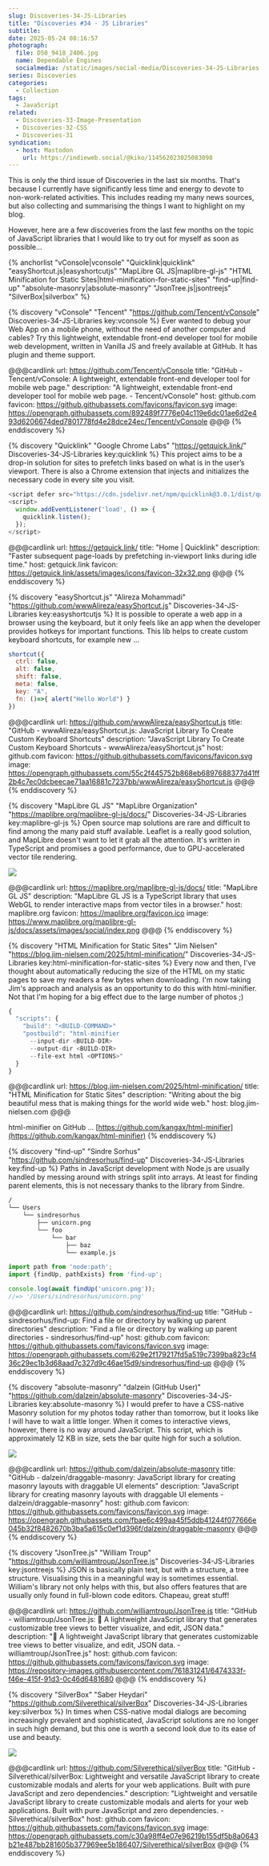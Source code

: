 ```yaml
---
slug: Discoveries-34-JS-Libraries
title: "Discoveries #34 - JS Libraries"
subtitle:
date: 2025-05-24 08:16:57
photograph:
  file: D50_9418_2406.jpg
  name: Dependable Engines
  socialmedia: /static/images/social-media/Discoveries-34-JS-Libraries.jpg
series: Discoveries
categories:
  - Collection
tags:
  - JavaScript
related:
  - Discoveries-33-Image-Presentation
  - Discoveries-32-CSS
  - Discoveries-31
syndication:
  - host: Mastodon
    url: https://indieweb.social/@kiko/114562023025083098
---
```


This is only the third issue of Discoveries in the last six months. That's because I currently have significantly less time and energy to devote to non-work-related activities. This includes reading my many news sources, but also collecting and summarising the things I want to highlight on my blog.

However, here are a few discoveries from the last few months on the topic of JavaScript libraries that I would like to try out for myself as soon as possible...

{% anchorlist
  "vConsole|vconsole"
  "Quicklink|quicklink"
  "easyShortcut.js|easyshortcutjs"
  "MapLibre GL JS|maplibre-gl-js"
  "HTML Minification for Static Sites|html-minification-for-static-sites"
  "find-up|find-up"
  "absolute-masonry|absolute-masonry"
  "JsonTree.js|jsontreejs"
  "SilverBox|silverbox"
%}

<!-- more -->

{% discovery "vConsole" "Tencent" "https://github.com/Tencent/vConsole" Discoveries-34-JS-Libraries key:vconsole %}
Ever wanted to debug your Web App on a mobile phone, without the need of another computer and cables? Try this lightweight, extendable front-end developer tool for mobile web development, written in Vanilla JS and freely available at GitHub. It has plugin and theme support.

@@@cardlink
url: https://github.com/Tencent/vConsole
title: "GitHub - Tencent/vConsole: A lightweight, extendable front-end developer tool for mobile web page."
description: "A lightweight, extendable front-end developer tool for mobile web page. - Tencent/vConsole"
host: github.com
favicon: https://github.githubassets.com/favicons/favicon.svg
image: https://opengraph.githubassets.com/892489f7776e04c119e6dc01ae6d2e493d6206674ded7801778fd4e28dce24ec/Tencent/vConsole
@@@
{% enddiscovery %}

{% discovery "Quicklink" "Google Chrome Labs" "https://getquick.link/" Discoveries-34-JS-Libraries key:quicklink %}
This project aims to be a drop-in solution for sites to prefetch links based on what is in the user’s viewport. There is also a Chrome extension that injects and initializes the necessary code in every site you visit.

```js
<script defer src="https://cdn.jsdelivr.net/npm/quicklink@3.0.1/dist/quicklink.umd.js"></script>
<script>
  window.addEventListener('load', () => {
    quicklink.listen();
  });
</script>
```

@@@cardlink
url: https://getquick.link/
title: "Home | Quicklink"
description: "Faster subsequent page-loads by prefetching in-viewport links during idle time."
host: getquick.link
favicon: https://getquick.link/assets/images/icons/favicon-32x32.png
@@@
{% enddiscovery %}

{% discovery "easyShortcut.js" "Alireza Mohammadi" "https://github.com/wwwAlireza/easyShortcut.js" Discoveries-34-JS-Libraries key:easyshortcutjs %}
It is possible to operate a web app in a browser using the keyboard, but it only feels like an app when the developer provides hotkeys for important functions. This lib helps to create custom keyboard shortcuts, for example new ...

```js
shortcut({
  ctrl: false, 
  alt: false, 
  shift: false, 
  meta: false, 
  key: "A", 
  fn: ()=>{ alert("Hello World") }
})
```

@@@cardlink
url: https://github.com/wwwAlireza/easyShortcut.js
title: "GitHub - wwwAlireza/easyShortcut.js: JavaScript Library To Create Custom Keyboard Shortcuts"
description: "JavaScript Library To Create Custom Keyboard Shortcuts - wwwAlireza/easyShortcut.js"
host: github.com
favicon: https://github.githubassets.com/favicons/favicon.svg
image: https://opengraph.githubassets.com/55c2f445752b868eb6897688377d41ff2b4c7ec0dcbeecae71aa16881c7237bb/wwwAlireza/easyShortcut.js
@@@
{% enddiscovery %}

{% discovery "MapLibre GL JS" "MapLibre Organization" "https://maplibre.org/maplibre-gl-js/docs/" Discoveries-34-JS-Libraries key:maplibre-gl-js %}
Open source map solutions are rare and difficult to find among the many paid stuff available. Leaflet is a really good solution, and MapLibre doesn't want to let it grab all the attention. It's written in TypeScript and promises a good performance, due to GPU-accelerated vector tile rendering.

![](/post/Discoveries-34-JS-Libraries/maplibre-gl-js.png)

@@@cardlink
url: https://maplibre.org/maplibre-gl-js/docs/
title: "MapLibre GL JS"
description: "MapLibre GL JS is a TypeScript library that uses WebGL to render interactive maps from vector tiles in a browser."
host: maplibre.org
favicon: https://maplibre.org/favicon.ico
image: https://www.maplibre.org/maplibre-gl-js/docs/assets/images/social/index.png
@@@
{% enddiscovery %}

{% discovery "HTML Minification for Static Sites" "Jim Nielsen" "https://blog.jim-nielsen.com/2025/html-minification/" Discoveries-34-JS-Libraries key:html-minification-for-static-sites %}
Every now and then, I've thought about automatically reducing the size of the HTML on my static pages to save my readers a few bytes when downloading. I'm now taking Jim's approach and analysis as an opportunity to do this with html-minifier. Not that I'm hoping for a big effect due to the large number of photos ;)

```js
{
  "scripts": {
    "build": "<BUILD-COMMAND>"
    "postbuild": "html-minifier 
      --input-dir <BUILD-DIR> 
      --output-dir <BUILD-DIR> 
      --file-ext html <OPTIONS>"
  }
}
```

@@@cardlink
url: https://blog.jim-nielsen.com/2025/html-minification/
title: "HTML Minification for Static Sites"
description: "Writing about the big beautiful mess that is making things for the world wide web."
host: blog.jim-nielsen.com
@@@

html-minifier on GitHub ... [https://github.com/kangax/html-minifier](https://github.com/kangax/html-minifier)
{% enddiscovery %}

{% discovery "find-up" "Sindre Sorhus" "https://github.com/sindresorhus/find-up" Discoveries-34-JS-Libraries key:find-up %}
Paths in JavaScript development with Node.js are usually handled by messing around with strings split into arrays. At least for finding parent elements, this is not necessary thanks to the library from Sindre.

```txt
/
└── Users
    └── sindresorhus
        ├── unicorn.png
        └── foo
            └── bar
                ├── baz
                └── example.js
```

```js
import path from 'node:path';
import {findUp, pathExists} from 'find-up';

console.log(await findUp('unicorn.png'));
//=> '/Users/sindresorhus/unicorn.png'
```

@@@cardlink
url: https://github.com/sindresorhus/find-up
title: "GitHub - sindresorhus/find-up: Find a file or directory by walking up parent directories"
description: "Find a file or directory by walking up parent directories - sindresorhus/find-up"
host: github.com
favicon: https://github.githubassets.com/favicons/favicon.svg
image: https://opengraph.githubassets.com/629e2f179217fd5a519c7399ba823cf436c29ec1b3d68aad7c327d9c46ae15d9/sindresorhus/find-up
@@@
{% enddiscovery %}

{% discovery "absolute-masonry" "dalzein (GitHub User)" "https://github.com/dalzein/absolute-masonry" Discoveries-34-JS-Libraries key:absolute-masonry %}
I would prefer to have a CSS-native Masonry solution for my photos today rather than tomorrow, but it looks like I will have to wait a little longer. When it comes to interactive views, however, there is no way around JavaScript. This script, which is approximately 12 KB in size, sets the bar quite high for such a solution.

![](/post/Discoveries-34-JS-Libraries/absolute-masonry.gif)

@@@cardlink
url: https://github.com/dalzein/absolute-masonry
title: "GitHub - dalzein/draggable-masonry: JavaScript library for creating masonry layouts with draggable UI elements"
description: "JavaScript library for creating masonry layouts with draggable UI elements - dalzein/draggable-masonry"
host: github.com
favicon: https://github.githubassets.com/favicons/favicon.svg
image: https://opengraph.githubassets.com/fbae6c499aa45f5ddb41244f077666e045b32f8482670b3ba5a615c0ef1d396f/dalzein/draggable-masonry
@@@
{% enddiscovery %}

{% discovery "JsonTree.js" "William Troup" "https://github.com/williamtroup/JsonTree.js" Discoveries-34-JS-Libraries key:jsontreejs %}
JSON is basically plain text, but with a structure, a tree structure. Visualising this in a meaningful way is sometimes essential. William's library not only helps with this, but also offers features that are usually only found in full-blown code editors. Chapeau, great stuff!

@@@cardlink
url: https://github.com/williamtroup/JsonTree.js
title: "GitHub - williamtroup/JsonTree.js: 🔗 A lightweight JavaScript library that generates customizable tree views to better visualize, and edit, JSON data."
description: "🔗 A lightweight JavaScript library that generates customizable tree views to better visualize, and edit, JSON data. - williamtroup/JsonTree.js"
host: github.com
favicon: https://github.githubassets.com/favicons/favicon.svg
image: https://repository-images.githubusercontent.com/761831241/6474333f-f46e-415f-91d3-0c46d6481680
@@@
{% enddiscovery %}

{% discovery "SilverBox" "Saber Heydari" "https://github.com/Silverethical/silverBox" Discoveries-34-JS-Libraries key:silverbox %}
In times when CSS-native modal dialogs are becoming increasingly prevalent and sophisticated, JavaScript solutions are no longer in such high demand, but this one is worth a second look due to its ease of use and beauty.

![](/post/Discoveries-34-JS-Libraries/silverbox.png)

@@@cardlink
url: https://github.com/Silverethical/silverBox
title: "GitHub - Silverethical/silverBox: Lightweight and versatile JavaScript library to create customizable modals and alerts for your web applications. Built with pure JavaScript and zero dependencies."
description: "Lightweight and versatile JavaScript library to create customizable modals and alerts for your web applications. Built with pure JavaScript and zero dependencies. - Silverethical/silverBox"
host: github.com
favicon: https://github.githubassets.com/favicons/favicon.svg
image: https://opengraph.githubassets.com/c30a98ff4e07e96219b155df5b8a0643b21e487bb281605b377969ee5b186407/Silverethical/silverBox
@@@
{% enddiscovery %}

